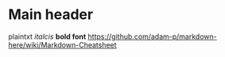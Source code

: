 # Main header
plaintxt
*italcis*
**bold font**
https://github.com/adam-p/markdown-here/wiki/Markdown-Cheatsheet
